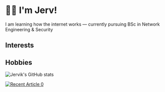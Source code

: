 # 👋🏾 I'm Jerv!

I am learning how the internet works — currently pursuing BSc in Network Engineering & Security

## Interests

## Hobbies


![Jervik's GitHub stats](https://github-readme-stats.vercel.app/api?username=jervlapsley&show_icons=true&theme=transparent&)


<a target="_blank" href="https://github-readme-medium-recent-article.vercel.app/medium/@jervlapsley/0"><img src="https://github-readme-medium-recent-article.vercel.app/medium/@jervlapsley/0" alt="Recent Article 0"> 

